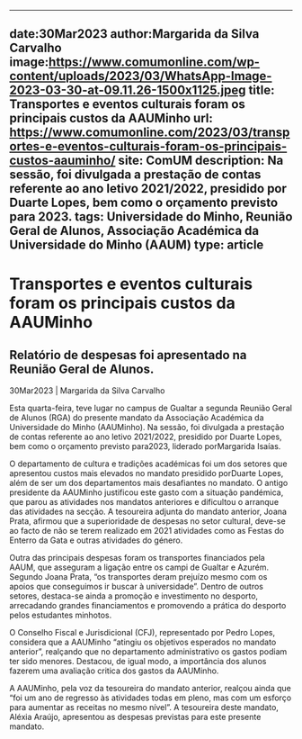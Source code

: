 
---
date:30Mar2023
author:Margarida da Silva Carvalho
image:https://www.comumonline.com/wp-content/uploads/2023/03/WhatsApp-Image-2023-03-30-at-09.11.26-1500x1125.jpeg
title: Transportes e eventos culturais foram os principais custos da AAUMinho
url: https://www.comumonline.com/2023/03/transportes-e-eventos-culturais-foram-os-principais-custos-aauminho/
site: ComUM
description: Na sessão, foi divulgada a prestação de contas referente ao ano letivo 2021/2022, presidido por Duarte Lopes, bem como o orçamento previsto para 2023.
tags: Universidade do Minho, Reunião Geral de Alunos, Associação Académica da Universidade do Minho (AAUM)
type: article
---


# Transportes e eventos culturais foram os principais custos da AAUMinho

## Relatório de despesas foi apresentado na Reunião Geral de Alunos.

30Mar2023 | Margarida da Silva Carvalho

Esta quarta-feira, teve lugar no campus de Gualtar a segunda Reunião Geral de Alunos (RGA) do presente mandato da Associação Académica da Universidade do Minho (AAUMinho). Na sessão, foi divulgada a prestação de contas referente ao ano letivo 2021/2022, presidido por Duarte Lopes, bem como o orçamento previsto para2023, liderado porMargarida Isaías.

O departamento de cultura e tradições académicas foi um dos setores que apresentou custos mais elevados no mandato presidido porDuarte Lopes, além de ser um dos departamentos mais desafiantes no mandato. O antigo presidente da AAUMinho justificou este gasto com a situação pandémica, que parou as atividades nos mandatos anteriores e dificultou o arranque das atividades na secção. A tesoureira adjunta do mandato anterior, Joana Prata, afirmou que a superioridade de despesas no setor cultural, deve-se ao facto de não se terem realizado em 2021 atividades como as Festas do Enterro da Gata e outras atividades do género.

Outra das principais despesas foram os transportes financiados pela AAUM, que asseguram a ligação entre os campi de Gualtar e Azurém. Segundo Joana Prata, “os transportes deram prejuízo mesmo com os apoios que conseguimos ir buscar à universidade”. Dentro de outros setores, destaca-se ainda a promoção e investimento no desporto, arrecadando grandes financiamentos e promovendo a prática do desporto pelos estudantes minhotos.

O Conselho Fiscal e Jurisdicional (CFJ), representado por Pedro Lopes, considera que a AAUMinho “atingiu os objetivos esperados no mandato anterior”, realçando que no departamento administrativo os gastos podiam ter sido menores. Destacou, de igual modo, a importância dos alunos fazerem uma avaliação critica dos gastos da AAUMinho.

A AAUMinho, pela voz da tesoureira do mandato anterior, realçou ainda que “foi um ano de regresso às atividades todas em pleno, mas com um esforço para aumentar as receitas no mesmo nível”. A tesoureira deste mandato, Aléxia Araújo, apresentou as despesas previstas para este presente mandato.

